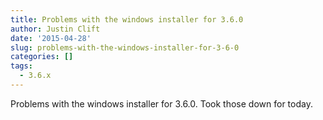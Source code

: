 ```yaml
---
title: Problems with the windows installer for 3.6.0
author: Justin Clift
date: '2015-04-28'
slug: problems-with-the-windows-installer-for-3-6-0
categories: []
tags:
  - 3.6.x
---
```

Problems with the windows installer for 3.6.0.  Took those down for today.